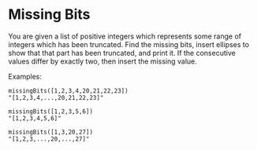 # Missing Bits
You are given a list of positive integers which represents some range of integers which has been truncated. Find the missing bits, insert ellipses to show that that part has been truncated, and print it. If the consecutive values differ by exactly two, then insert the missing value.

Examples:
```
missingBits([1,2,3,4,20,21,22,23])
"[1,2,3,4,...,20,21,22,23]"

missingBits([1,2,3,5,6])
"[1,2,3,4,5,6]"

missingBits([1,3,20,27])
"[1,2,3,...,20,...,27]"
```
